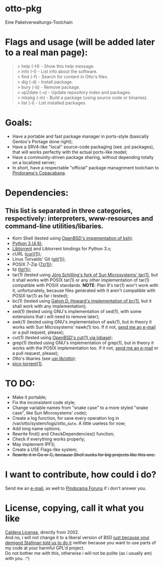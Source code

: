 # otto-pkg
Eine Paketverwaltungs-Toolchain

# Flags and usage (will be added later to a real man page):
> \>  help (-H)    - Show this help message.  
> \>  info (-I)    - List info about the software.  
> \>  find (-f)    - Search for content in Otto's files.  
> \>  dig  (-d)    - Install package.  
> \>  bury (-b)    - Remove package.  
> \>  up2date (-u) - Update repository index and packages.  
> \>  mkpkg (-m)   - Build a package (using source code or binaries).  
> \>  list  (-l)   - List installed packages.
 
# Goals:
+ Have a portable and fast package manager in ports-style (basically Gentoo's Portage done right);
+ Have a SRV4-like "local" source-code packaging (see .psl packages), that will works perfectly with the actual ports-like model;
+ Have a community-driven package sharing, without depending totally on a localized server;
+ In short, have a respectable "official" package managnment toolchain to [Pindorama's Copacabana](http://projeto-pindorama.neocities.org/_projetos/copacabana.html).  

# Dependencies:
## This list is separated in three categories, respectively: interpreters, www-resources and command-line utilities/libaries.
+ Korn Shell (tested using [OpenBSD's impementation of ksh](http://github.com/ibara/oksh));
+ [Python 3.(4,8)](http://www.python.org/);
+ [Libtorrent](http://libtorrent.org/) and Libtorrent bindings for Python 3.x;
+ cURL ([curl(1)](http://curl.se/));
+ Linus Torvalds' Git ([git(1)](http://git-scm.com/));
+ POSIX 7-Zip ([7z(1)](http://sourceforge.net/projects/p7zip/));
+ fd ([fd(1)](https://github.com/sharkdp/fd));
+ tar(1) (tested using [Jörg Schilling's fork of Sun Microsystems' tar(1)](http://freshmeat.sourceforge.net/projects/star), but it shall works with POSIX tar(1) or any other implementation of tar(1) compatible with POSIX standards. **NOTE**: Plan 9's tar(1) won't work with it, unfortunately, because files generated with it aren't compatible with POSIX tar(1) as far i tested);
+ bc(1) (tested using [Galvin D. Howard's implementation of bc(1)](http://git.yzena.com/), but it shall work with any implementation);
+ sed(1) (tested using GNU's implementation of sed(1), with some extensions that i will need to remove later);
+ awk(1) (tested using GNU's implementation of awk(1), but in theory it works with Sun Microsystems' nawk(1) too. If it not, [send me an e-mail](mailto:luiz.antonio.rangel@bol.com.br) or a pull request, please);
+ cut(1) (tested using [OpenBSD's cut(1) via lobase](http://github.com/ataraxialinux/lobase/tree/master/usr.bin/cut));
+ grep(1) (tested using GNU's implementation of grep(1), but in theory it works with the POSIX implementation too. If it not, [send me an e-mail](mailto:luiz.antonio.rangel@bol.com.br) or a pull request, please);
+ Otto's libaries (see [usr.lib/otto](http://github.com/luiztheblues/otto-pkg/tree/master/usr/lib/otto));
+ [pico-torrent(1)](http://github.com/luiztheblues/otto-pkg/blob/master/usr/bin/pico-torrent).

# TO DO:
+ Make it portable;
+ Fix the inconsistent code style;
+ Change variable names from "snake case" to a more styled "snake case", like Sun Microsystems' code);
+ Create a log function, for save every operation log in /var/otto/system/logs/otto_`date`. A little useless for now;
+ Add long name options;
+ Rewrite find() and CheckDependencies() function;
+ Check if everything works properly;
+ May implement IPFS;
+ Create a USE Flags-like system;
+ ~~Rewrite it in Go or C, because Shell sucks for big projects like this one.~~

# I want to contribute, how could i do?
Send me an [e-mail](mailto:luiz.antonio.rangel@bol.com.br), as well to [Pindorama Foruns](https://pindorama.boards.net/board/5/otto-pkg) if i don't answer you.

# License, copying, call it what you like
[Caldera License](http://projeto-pindorama.neocities.org/_arquivos/licencas/copycenter/CALDERA_LICENSE.html), directly from 2002.  
And no, i will not change it to a liberal version of BSD [just because your demigod Stallman told us to do it](http://www.gnu.org/licenses/bsd.en.html) neither because you want to use parts of my code at your harmful GPL'd project.  
Do not bother me with this, otherwise i will not be polite (as i usually am) with you. :^)
